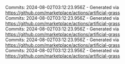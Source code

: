 Commits: 2024-08-02T03:12:23.956Z - Generated via https://github.com/marketplace/actions/artificial-grass
<br>
Commits: 2024-08-02T03:12:23.956Z - Generated via https://github.com/marketplace/actions/artificial-grass
<br>
Commits: 2024-08-02T03:12:23.956Z - Generated via https://github.com/marketplace/actions/artificial-grass
<br>
Commits: 2024-08-02T03:12:23.956Z - Generated via https://github.com/marketplace/actions/artificial-grass
<br>
Commits: 2024-08-02T03:12:23.956Z - Generated via https://github.com/marketplace/actions/artificial-grass
<br>
